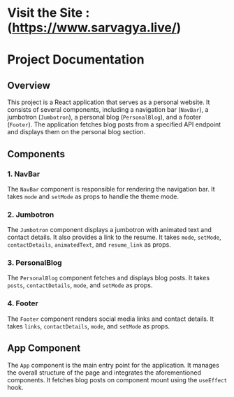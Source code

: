 # Visit the Site :  (https://www.sarvagya.live/)

# Project Documentation

## Overview

This project is a React application that serves as a personal website. It consists of several components, including a navigation bar (`NavBar`), a jumbotron (`Jumbotron`), a personal blog (`PersonalBlog`), and a footer (`Footer`). The application fetches blog posts from a specified API endpoint and displays them on the personal blog section.


## Components

### 1. NavBar

The `NavBar` component is responsible for rendering the navigation bar. It takes `mode` and `setMode` as props to handle the theme mode.

### 2. Jumbotron

The `Jumbotron` component displays a jumbotron with animated text and contact details. It also provides a link to the resume. It takes `mode`, `setMode`, `contactDetails`, `animatedText`, and `resume_link` as props.

### 3. PersonalBlog

The `PersonalBlog` component fetches and displays blog posts. It takes `posts`, `contactDetails`, `mode`, and `setMode` as props.

### 4. Footer

The `Footer` component renders social media links and contact details. It takes `links`, `contactDetails`, `mode`, and `setMode` as props.

## App Component

The `App` component is the main entry point for the application. It manages the overall structure of the page and integrates the aforementioned components. It fetches blog posts on component mount using the `useEffect` hook.
